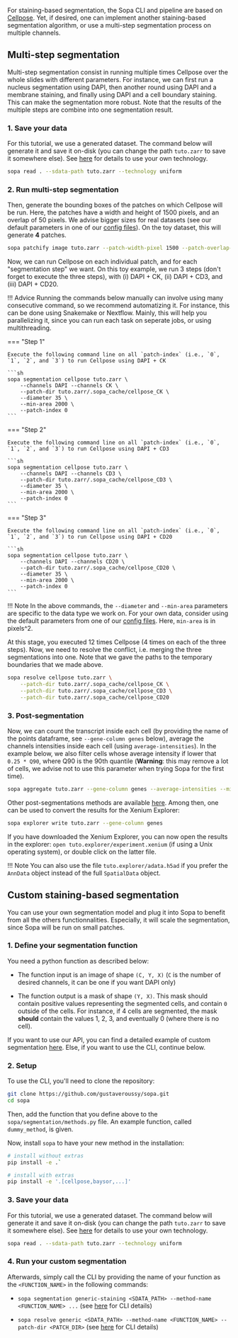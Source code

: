 For staining-based segmentation, the Sopa CLI and pipeline are based on [Cellpose](https://github.com/MouseLand/cellpose). Yet, if desired, one can implement another staining-based segmentation algorithm, or use a multi-step segmentation process on multiple channels.

## Multi-step segmentation

Multi-step segmentation consist in running multiple times Cellpose over the whole slides with different parameters. For instance, we can first run a nucleus segmentation using DAPI, then another round using DAPI and a membrane staining, and finally using DAPI and a cell boundary staining. This can make the segmentation more robust. Note that the results of the multiple steps are combine into one segmentation result.

### 1. Save your data

For this tutorial, we use a generated dataset. The command below will generate it and save it on-disk (you can change the path `tuto.zarr` to save it somewhere else). See [here](`../../cli/#sopa-read`) for details to use your own technology.

```sh
sopa read . --sdata-path tuto.zarr --technology uniform
```

### 2. Run multi-step segmentation

Then, generate the bounding boxes of the patches on which Cellpose will be run. Here, the patches have a width and height of 1500 pixels, and an overlap of 50 pixels. We advise bigger sizes for real datasets (see our default parameters in one of our [config files](https://github.com/gustaveroussy/sopa/tree/master/workflow/config)). On the toy dataset, this will generate **4** patches.

```sh
sopa patchify image tuto.zarr --patch-width-pixel 1500 --patch-overlap-pixel 50
```

Now, we can run Cellpose on each individual patch, and for each "segmentation step" we want. On this toy example, we run 3 steps (don't forget to execute the three steps), with (i) DAPI + CK, (ii) DAPI + CD3, and (iii) DAPI + CD20.

!!! Advice
    Running the commands below manually can involve using many consecutive command, so we recommend automatizing it. For instance, this can be done using Snakemake or Nextflow. Mainly, this will help you parallelizing it, since you can run each task on seperate jobs, or using multithreading.

=== "Step 1"

    Execute the following command line on all `patch-index` (i.e., `0`, `1`, `2`, and `3`) to run Cellpose using DAPI + CK

    ```sh
    sopa segmentation cellpose tuto.zarr \
        --channels DAPI --channels CK \
        --patch-dir tuto.zarr/.sopa_cache/cellpose_CK \
        --diameter 35 \
        --min-area 2000 \
        --patch-index 0
    ```

=== "Step 2"

    Execute the following command line on all `patch-index` (i.e., `0`, `1`, `2`, and `3`) to run Cellpose using DAPI + CD3

    ```sh
    sopa segmentation cellpose tuto.zarr \
        --channels DAPI --channels CD3 \
        --patch-dir tuto.zarr/.sopa_cache/cellpose_CD3 \
        --diameter 35 \
        --min-area 2000 \
        --patch-index 0
    ```

=== "Step 3"

    Execute the following command line on all `patch-index` (i.e., `0`, `1`, `2`, and `3`) to run Cellpose using DAPI + CD20

    ```sh
    sopa segmentation cellpose tuto.zarr \
        --channels DAPI --channels CD20 \
        --patch-dir tuto.zarr/.sopa_cache/cellpose_CD20 \
        --diameter 35 \
        --min-area 2000 \
        --patch-index 0
    ```

!!! Note
    In the above commands, the `--diameter` and `--min-area` parameters are specific to the data type we work on. For your own data, consider using the default parameters from one of our [config files](https://github.com/gustaveroussy/sopa/tree/master/workflow/config). Here, `min-area` is in pixels^2.

At this stage, you executed 12 times Cellpose (4 times on each of the three steps). Now, we need to resolve the conflict, i.e. merging the three segmentations into one. Note that we gave the paths to the temporary boundaries that we made above.
```sh
sopa resolve cellpose tuto.zarr \
    --patch-dir tuto.zarr/.sopa_cache/cellpose_CK \
    --patch-dir tuto.zarr/.sopa_cache/cellpose_CD3 \
    --patch-dir tuto.zarr/.sopa_cache/cellpose_CD20
```

### 3. Post-segmentation

Now, we can count the transcript inside each cell (by providing the name of the points dataframe, see `--gene-column genes` below), average the channels intensities inside each cell (using `average-intensities`). In the example below, we also filter cells whose average intensity if lower that `0.25 * Q90`, where Q90 is the 90th quantile (**Warning**: this may remove a lot of cells, we advise not to use this parameter when trying Sopa for the first time).
```sh
sopa aggregate tuto.zarr --gene-column genes --average-intensities --min-intensity-ratio 0.25
```

Other post-segmentations methods are available [here](../../cli). Among then, one can be used to convert the results for the Xenium Explorer:
```sh
sopa explorer write tuto.zarr --gene-column genes
```

If you have downloaded the Xenium Explorer, you can now open the results in the explorer: `open tuto.explorer/experiment.xenium` (if using a Unix operating system), or double click on the latter file.

!!! Note
    You can also use the file `tuto.explorer/adata.h5ad` if you prefer the `AnnData` object instead of the full `SpatialData` object.

## Custom staining-based segmentation

You can use your own segmentation model and plug it into Sopa to benefit from all the others functionnalities. Especially, it will scale the segmentation, since Sopa will be run on small patches.

### 1. Define your segmentation function

You need a python function as described below:

- The function input is an image of shape `(C, Y, X)` (`C` is the number of desired channels, it can be one if you want DAPI only)

- The function output is a mask of shape `(Y, X)`. This mask should contain positive values representing the segmented cells, and contain `0` outside of the cells. For instance, if 4 cells are segmented, the mask **should** contain the values 1, 2, 3, and eventually 0 (where there is no cell).

If you want to use our API, you can find a detailed example of custom segmentation [here](../../api/segmentation/stainings/#sopa.segmentation.stainings.StainingSegmentation). Else, if you want to use the CLI, continue below.

### 2. Setup

To use the CLI, you'll need to clone the repository:
```sh
git clone https://github.com/gustaveroussy/sopa.git
cd sopa
```

Then, add the function that you define above to the `sopa/segmentation/methods.py` file. An example function, called `dummy_method`, is given.

Now, install `sopa` to have your new method in the installation:
```sh
# install without extras
pip install -e .`

# install with extras
pip install -e '.[cellpose,baysor,...]'
```

### 3. Save your data

For this tutorial, we use a generated dataset. The command below will generate it and save it on-disk (you can change the path `tuto.zarr` to save it somewhere else). See [here](`../../cli/#sopa-read`) for details to use your own technology.

```sh
sopa read . --sdata-path tuto.zarr --technology uniform
```

### 4. Run your custom segmentation

Afterwards, simply call the CLI by providing the name of your function as the `<FUNCTION_NAME>` in the following commands:

- `sopa segmentation generic-staining <SDATA_PATH> --method-name <FUNCTION_NAME> ...` (see [here](../../cli/#sopa-segmentation-generic-staining) for CLI details)

- `sopa resolve generic <SDATA_PATH> --method-name <FUNCTION_NAME> --patch-dir <PATCH_DIR>` (see [here](../../cli/#sopa-resolve-generic) for CLI details)
